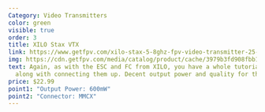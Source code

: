 ```yaml
---
Category: Video Transmitters
color: green
visible: true
order: 3
title: XILO Stax VTX
link: https://www.getfpv.com/xilo-stax-5-8ghz-fpv-video-transmitter-25-600mw.html
img: https://cdn.getfpv.com/media/catalog/product/cache/3979b3fd908fbb12b31974edb6316b2e/x/i/xilo-stax-video-transmitter_1.jpg
text: Again, as with the ESC and FC from XILO, you have a whole tutorial to go
  along with connecting them up. Decent output power and quality for the price
price: $22.99
point1: "Output Power: 600mW"
point2: "Connector: MMCX"
---
```

